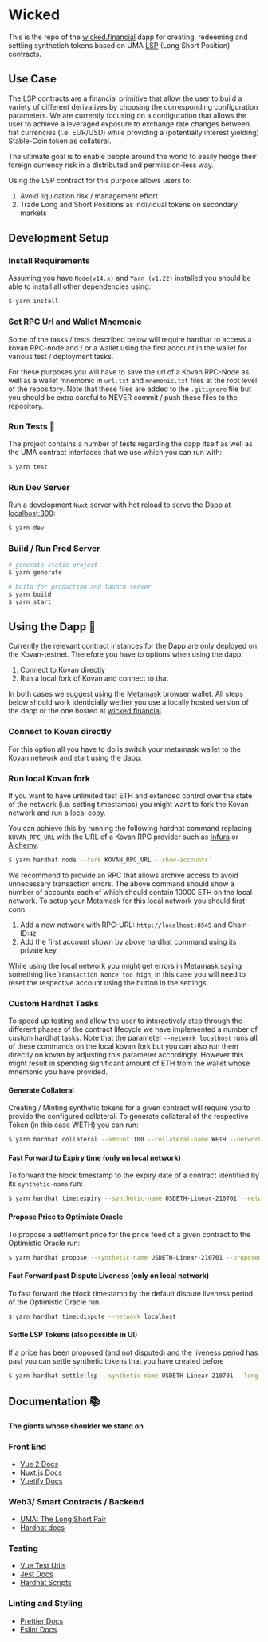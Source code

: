 # Wicked

This is the repo of the [wicked.financial](https://wicked.financial/) dapp for
creating, redeeming and settling synthetich tokens based on UMA
[LSP](https://medium.com/uma-project/introducing-umas-long-short-pair-lsp-financial-primitive-84596803864f) (Long Short Position)
contracts.

## Use Case

The LSP contracts are a financial primitive that allow the user to build a variety of different derivatives by choosing the corresponding configuration parameters.
We are currently focusing on a configuration that allows the user to achieve a
leveraged exposure to exchange rate changes between fiat currencies (i.e.
EUR/USD) while providing a (potentially interest yielding) Stable-Coin token as collateral.

The ultimate goal is to enable people around the world to easily hedge their foreign currency risk in a distributed and permission-less way.

Using the LSP contract for this purpose allows users to:

1. Avoid liquidation risk / management effort
2. Trade Long and Short Positions as individual tokens on secondary markets

## Development Setup

### Install Requirements

Assuming you have `Node(v14.x)` and `Yarn (v1.22)` installed you should be able to install
all other dependencies using:

```bash
$ yarn install
```

### Set RPC Url and Wallet Mnemonic

Some of the tasks / tests described below will require hardhat to access a kovan RPC-node and / or a wallet using the first account
in the wallet for various test / deployment tasks.

For these purposes you will have to save the url of a Kovan RPC-Node as well as a wallet mnemonic in `url.txt` and `mnemonic.txt` files at the root level of the repository.
Note that these files are added to the `.gitignore` file but you should be extra careful to NEVER commit / push these files to the repository.

### Run Tests 🧪

The project contains a number of tests regarding the dapp itself as well as the UMA contract interfaces that we use which you can run with:

```bash
$ yarn test
```

### Run Dev Server

Run a development `Nuxt` server with hot reload to serve the Dapp at [localhost:300](http://localhost:3000/):

```bash
$ yarn dev
```

### Build / Run Prod Server

```bash
# generate static project
$ yarn generate

# build for production and launch server
$ yarn build
$ yarn start
```

## Using the Dapp 🐥

Currently the relevant contract instances for the Dapp are only deployed on the Kovan-testnet.
Therefore you have to options when using the dapp:

1. Connect to Kovan directly
2. Run a local fork of Kovan and connect to that

In both cases we suggest using the [Metamask](https://metamask.io/) browser wallet.
All steps below should work identicially wether you use a locally hosted version of the dapp or the one hosted at [wicked.financial](https://wicked.financial/).

### Connect to Kovan directly

For this option all you have to do is switch your metamask wallet to the Kovan network and start using the dapp.

### Run local Kovan fork

If you want to have unlimited test ETH and extended control over the state of the network (i.e. setting timestamps) you might
want to fork the Kovan network and run a local copy.

You can achieve this by running the following hardhat command replacing `KOVAN_RPC_URL` with the URL of a Kovan RPC provider such as [Infura](https://infura.io/) or [Alchemy](https://www.alchemy.com/).

```bash
$ yarn hardhat node --fork KOVAN_RPC_URL --show-accounts`
```

We recommend to provide an RPC that allows archive access to avoid unnecessary transaction errors.
The above command should show a number of accounts each of which should contain 10000 ETH on the local network.
To setup your Metamask for this local network you should first conn

1. Add a new network with RPC-URL: `http://localhost:8545` and Chain-ID:`42`
2. Add the first account shown by above hardhat command using its private key.

While using the local network you might get errors in Metamask saying something like `Transaction Nonce too high`, in this case you will need to reset the respective
account using the button in the settings.

### Custom Hardhat Tasks

To speed up testing and allow the user to interactively step through the different phases of the contract lifecycle we
have implemented a number of custom hardhat tasks.
Note that the parameter `--network localhost` runs all of these commands on the local kovan fork but you can also run them directly on
kovan by adjusting this parameter accordingly.
However this might result in spending significant amount of ETH from the wallet whose mnemonic you have provided.

#### Generate Collateral

Creating / Minting synthetic tokens for a given contract will require you to provide the configured collateral.
To generate collateral of the respective Token (in this case WETH) you can run:

```bash
$ yarn hardhat collateral --amount 100 --collateral-name WETH --network localhost
```

#### Fast Forward to Expiry time (only on local network)

To forward the block timestamp to the expiry date of a contract identified by its `synthetic-name` run:

```bash
$ yarn hardhat time:expiry --synthetic-name USDETH-Linear-210701 --network localhost
```

#### Propose Price to Optimistc Oracle

To propose a settlement price for the price feed of a given contract to the Optimistic Oracle run:

```bash
$ yarn hardhat propose --synthetic-name USDETH-Linear-210701 --proposed-price 3000 --network localhost
```

#### Fast Forward past Dispute Liveness (only on local network)

To fast forward the block timestamp by the default dispute liveness period of the Optimistic Oracle run:

```bash
$ yarn hardhat time:dispute --network localhost
```

#### Settle LSP Tokens (also possible in UI)

If a price has been proposed (and not disputed) and the liveness period has past you can settle synthetic tokens that you have created before

```bash
$ yarn hardhat settle:lsp --synthetic-name USDETH-Linear-210701 --long-tokens 0 --short-tokens 0 --network localhost
```

## Documentation 📚

#### The giants whose shoulder we stand on

### Front End

- [Vue 2 Docs](https://vuejs.org/v2/guide/)
- [Nuxt.js Docs](https://nuxtjs.org)
- [Vuetify Docs](https://vuetifyjs.com/en/introduction/why-vuetify/)

### Web3/ Smart Contracts / Backend

- [UMA: The Long Short Pair](https://docs.umaproject.org/synthetic-tokens/long-short-pair)
- [Hardhat docs](https://hardhat.org/getting-started)

### Testing

- [Vue Test Utils](https://vue-test-utils.vuejs.org/)
- [Jest Docs](https://jestjs.io/docs/api)
- [Hardhat Scripts](https://hardhat.org/guides/scripts.html)

### Linting and Styling

- [Prettier Docs](https://prettier.io/docs/en/configuration.html)
- [Eslint Docs](https://eslint.org/docs/user-guide/configuring/)
